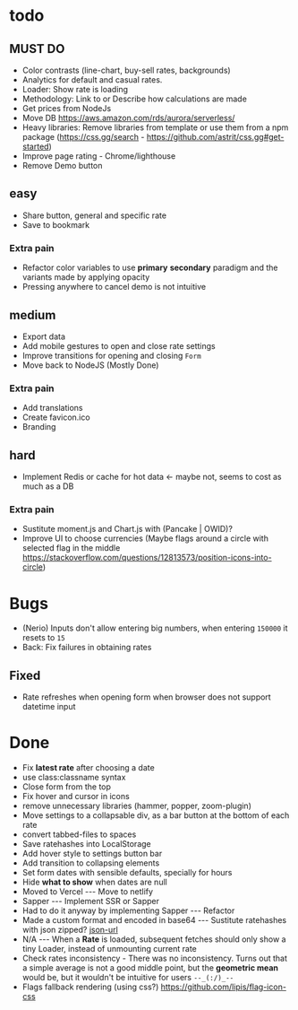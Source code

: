 # todo

## MUST DO
- Color contrasts (line-chart, buy-sell rates, backgrounds)
- Analytics for default and casual rates.
- Loader: Show rate is loading
- Methodology: Link to or Describe how calculations are made
- Get prices from NodeJs
- Move DB https://aws.amazon.com/rds/aurora/serverless/
- Heavy libraries: Remove libraries from template or use them from a npm package (https://css.gg/search - https://github.com/astrit/css.gg#get-started)
- Improve page rating - Chrome/lighthouse
- Remove Demo button


## easy
- Share button, general and specific rate
- Save to bookmark
### Extra pain
- Refactor color variables to use **primary** **secondary** paradigm and the variants made by applying opacity
- Pressing anywhere to cancel demo is not intuitive


## medium
- Export data
- Add mobile gestures to open and close rate settings
- Improve transitions for opening and closing `Form`
- Move back to NodeJS (Mostly Done)
### Extra pain
- Add translations
- Create favicon.ico
- Branding


## hard
- Implement Redis or cache for hot data <- maybe not, seems to cost as much as a DB
### Extra pain
- Sustitute moment.js and Chart.js with (Pancake | OWID)?
- Improve UI to choose currencies (Maybe flags around a circle with selected flag in the middle https://stackoverflow.com/questions/12813573/position-icons-into-circle)


# Bugs
- (Nerio) Inputs don't allow entering big numbers, when entering `150000` it resets to `15`
- Back: Fix failures in obtaining rates
## Fixed
- Rate refreshes when opening form when browser does not support datetime input


# Done
- Fix **latest rate** after choosing a date
- use class:classname syntax
- Close form from the top
- Fix hover and cursor in icons
- remove unnecessary libraries (hammer, popper, zoom-plugin)
- Move settings to a collapsable div, as a bar button at the bottom of each rate
- convert tabbed-files to spaces
- Save ratehashes into LocalStorage
- Add hover style to settings button bar
- Add transition to collapsing elements
- Set form dates with sensible defaults, specially for hours
- Hide **what to show** when dates are null
- Moved to Vercel --- Move to netlify
- Sapper --- Implement SSR or Sapper
- Had to do it anyway by implementing Sapper --- Refactor
- Made a custom format and encoded in base64 --- Sustitute ratehashes with json zipped? [json-url](https://github.com/masotime/json-url)
- N/A --- When a **Rate** is loaded, subsequent fetches should only show a tiny Loader, instead of unmounting current rate
- Check rates inconsistency - There was no inconsistency. Turns out that a simple average is not a good middle point, but the **geometric mean** would be, but it wouldn't be intuitive for users `--_(:/)_--`
- Flags fallback rendering (using css?) https://github.com/lipis/flag-icon-css
